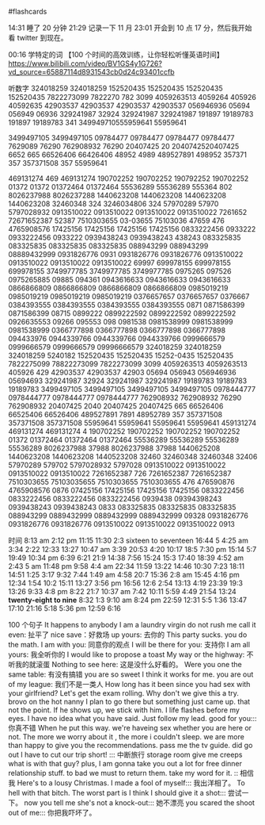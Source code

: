 #flashcards 

14:31 睡了 20 分钟
21:29 记录一下 11 月
23:01 开会到 10 点 17 分，然后我开始看 twitter 到现在。

00:16 学特定的词
【100 个时间的高效训练，让你轻松听懂英语时间】https://www.bilibili.com/video/BV1GS4y1G726?vd_source=65887114d8931543cb0d24c93401ccfb

听数字
324018259
324018259
152520435
152520435
152520435
152520435
7822273099
7822270
782
3099
4059263513
4059264
405926
40592635
42903537
42903537
42903537
42903537
056946936
05694
056949
06936
329241987
32924
329241987
329241987
191897
19189783
191897
19189783
341
349949710555959641
55959641


3499497105
3499497105
09784477
09784477
09784477
09784477
7629089
76290
762908932
76290
20407425
20
2040742520407425
6652
665
66526406
66426406
48952
4989
489527891
498952
357371
357
357371508
357
55959641

469131274
469
469131274
190702252
190702252
190792252
190702252
01372
01372
01372464
01372464
55536289
55536289
555364
802
8026237988
8026237288
1440623208
1440623208
1440623208
1440623208
32460348
324
3246034806
324
57970289
57970
5797028932
0913510022
0913510022
0913510022
0913510022
7261652
72671652387
52387
7510303655
03-03655
75103036
47659
476
4765908576
17425156
17425156
17425156
17425156
0833222456
0933222
0933222456
0933222
0939438243
0939438243
438243
083325835
083325835
083325835
083325835
088943299
088943299
08889432999
0931826776
0931
0931826776
0931826776
0913510022
0913510022
0913510022
0913510022
69997
699978155
699978155
699978155
3749977785
3749977785
3749977785
0975265
097526
0975265885
09885
094361
0943616633
0943616633
0943616633
0866866809
0866866809
0866866809
0866866809
0985019219
0985019219
0985019219
0985019219
0376657657
0376657657
0376667
0384393555
0384393555
0384393555
0384393555
0871
0871586399
0871586399
08715
0899222
0899222592
0899222592
0899222592
0926635553
09266
095553
098
0981538
0981538999
0981538999
0981538999
0366777898
0366777898
0366777898
0366777898
094433976
0944339766
0944339766
0944339766
0999666579
0999666579
0999666579
09996666579
324018259
324018259
324018259
5240182
152520435
152520435
15252-0435
152520435
7822275099
78822273099
7822273099
3099
4059263513
4059263513
405926
429
42903537
42903537
42903
05694
056943
056946936
05694693
329241987
32924
329241987
329241987
19189783
19189783
19189783
3499497105
3499497105
3499497105
3499497105
0978444777
0978444777
0978444777
0978444777
762908932
762908932
76290
762908932
20407425
2040
20407425
20407425
665
66526406
66525406
66526406
489527891
7891
48952789
357
357371508
357371508
357371508
55959641
55959641
55959641
55959641
459131274
469131274
469131274
4
190702252
190702252
190702252
190702252
01372
01372464
01372464
01372464
55536289
55536289
55536289
55536289
8026237988
37988
8026237988
37988
1440625208
1440623208
1440623208
1440523208
32460
32460348
32460348
32406
57970289
579702
5797028932
5797028
0913510022
0913510022
0913510022
0913510022
7261652387
726
7261652387
7261652387
7510303655
75103035655
7510303655
7510303655
476
476590876
4765908576
0876
07425156
17425156
17425156
17425156
0833222456
0833222456
0833222456
0833222456
0939438
09394398243
0939438243
0939438243
0833
083325835
083325835
083325835
088943299
0889432999
0889432999
0889432999
09328
0931826776
0931826776
0931826776
0913510022
0913510022
0913510022
0913

时间
8:13 am
2:12 pm
11:15 
11:30
2:3
sixteen to seventeen
16:44
5
4:25 am
3:34
2:22
12:33
13:27
10:47 am
3:39
20:53
4:20
10:17
18:5
7:30 pm
15:14
5:7
19:49
10:34 pm
6:39
6:21
21:9
14:38
7:56
15:24
15:3
17:40
18:39
4:52 am
2:43
5 am
11:48 pm
9:58 
4:4 am
22:34
11:59
13:22
14:46
10:30
7:23
18:11
14:51
1:25
3:17
9:32
7:44
1:49 am
4:58
20:7
15:36
2:8 am
15:45
4:16 pm
12:34
1:54
10:2
15:11
13:27
3:56 pm
16:56
12:6
2:54
13:13
4:19
23:39
19:3
13:26
9:33
4:8 pm
8:22
21:7
10:37 am
7:42
10:11
5:59
4:49
21:54
13:24
**twenty-eight to nine**
8:32
1:3
9:10 am
8:24 pm
22:59
12:31
5:5
1:36
13:47
17:10
21:16
5:18
5:36 pm
12:59
6:16

100 个句子
It happens to anybody
I am a laundry virgin
do not rush me
call it even: 扯平了
nice save：好救场
up yours: 去你的
This party sucks.
you do the math.
I am with you: 同意你的观点
I will be there for you: 支持你
I am all yours: 我全听你的
I would like to propose a toast
My way or the highway: 不听我的就滚蛋
Nothing  to see here: 这是没什么好看的。
Were you one the same table: 有没有搞错
you are so sweet
I think it works for me.
you are out of my league: 我们不是一类人
How long has it been since you had sex with your girlfriend?
Let's get the exam rolling.
Why don't we give this a try.
brovo on the hot nanny
I plan to go there but something just came up.
that not the point.
If he shows up, we stick with him.
I life flashes before my eyes.
I have no idea what you have said.
Just follow my lead.
good for you::: 你真不错 <!--SR:!2023-01-13,11,250!2023-01-12,10,250-->
When he put this way. we're haveing sex whether you are here or not.
The more we worry about it , the more i couldn't sleep.
we are more than happy to give you the recommendations.
pass me the tv guide.
did go out
I have to cut our trip short! ::: 中断旅行 <!--SR:!2023-01-11,9,250!2023-01-09,4,210-->
storage room give me creeps
what is with that guy?
plus, I am gonna take you out a lot for free dinner
relationship stuff.
to bad we must to return them.
take my word for it. :: 相信我 <!--SR:!2023-01-12,10,250-->
Here's to a lousy Christmas.
I made a fool of myself::: 我出洋相了。 <!--SR:!2023-01-11,9,250!2023-01-07,2,210-->
To hell with that bitch.
The worst part is
I think I should give it a shot::: 尝试一下。 <!--SR:!2023-01-16,14,270!2023-01-06,4,210-->
now you tell me she's not a knock-out::: 她不漂亮 <!--SR:!2023-01-08,6,230!2023-01-10,6,230-->
you scared the shoot out of me::: 你把我吓坏了。 <!--SR:!2023-01-13,11,250!2023-01-09,3,170-->







